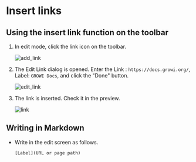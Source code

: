 # Insert links

## Using the insert link function on the toolbar

1. In edit mode, click the link icon on the toolbar.

     <img   :src="$withBase('/assets/images/add_link.png')" alt="add_link">
1. The Edit Link dialog is opened. Enter the Link : `https://docs.growi.org/`, Label: `GROWI Docs`, and click the "Done" button.

    <img :src="$withBase('/assets/images/edit_link.png')" alt="edit_link">
1. The link is inserted. Check it in the preview.

    <img :src="$withBase('/assets/images/link.png')" alt="link">

## Writing in Markdown

- Write in the edit screen as follows.

  ```
  [Label](URL or page path)
  ```

